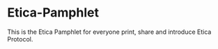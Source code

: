 # Etica-Pamphlet

This is the Etica Pamphlet for everyone print, share and introduce Etica Protocol.
